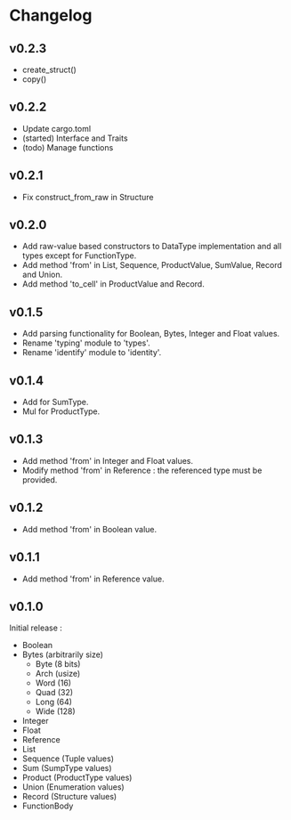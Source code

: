 # Changelog

## v0.2.3

- create_struct()
- copy()

## v0.2.2

- Update cargo.toml
- (started) Interface and Traits
- (todo) Manage functions

## v0.2.1

- Fix construct_from_raw in Structure

## v0.2.0

- Add raw-value based constructors to DataType implementation and all types except for FunctionType.
- Add method 'from' in List, Sequence, ProductValue, SumValue, Record and Union.
- Add method 'to_cell' in ProductValue and Record.

## v0.1.5

- Add parsing functionality for Boolean, Bytes, Integer and Float values.
- Rename 'typing' module to 'types'.
- Rename 'identify' module to 'identity'.

## v0.1.4

- Add for SumType.
- Mul for ProductType.

## v0.1.3

- Add method 'from' in Integer and Float values.
- Modify method 'from' in Reference : the referenced type must be provided.

## v0.1.2

- Add method 'from' in Boolean value.

## v0.1.1

- Add method 'from' in Reference value.

## v0.1.0

Initial release :
- Boolean
- Bytes (arbitrarily size)
    - Byte (8 bits)
    - Arch (usize)
    - Word (16)
    - Quad (32)
    - Long (64)
    - Wide (128)
- Integer
- Float
- Reference
- List
- Sequence (Tuple values)
- Sum (SumpType values)
- Product (ProductType values)
- Union (Enumeration values)
- Record (Structure values)
- FunctionBody